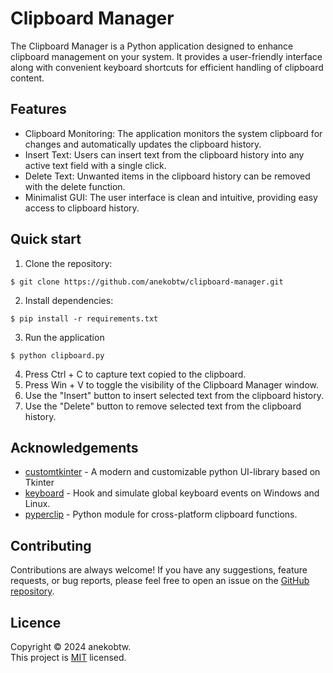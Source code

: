# Clipboard Manager
The Clipboard Manager is a Python application designed to enhance clipboard management on your system. It provides a user-friendly interface along with convenient keyboard shortcuts for efficient handling of clipboard content.

## Features
- Clipboard Monitoring: The application monitors the system clipboard for changes and automatically updates the clipboard history.
- Insert Text: Users can insert text from the clipboard history into any active text field with a single click.
- Delete Text: Unwanted items in the clipboard history can be removed with the delete function.
- Minimalist GUI: The user interface is clean and intuitive, providing easy access to clipboard history.

## Quick start
1. Clone the repository:
```
$ git clone https://github.com/anekobtw/clipboard-manager.git
```

2. Install dependencies:
```
$ pip install -r requirements.txt
```

3. Run the application
```
$ python clipboard.py
```

4. Press Ctrl + C to capture text copied to the clipboard.
5. Press Win + V to toggle the visibility of the Clipboard Manager window.
6. Use the "Insert" button to insert selected text from the clipboard history.
7. Use the "Delete" button to remove selected text from the clipboard history.

## Acknowledgements
- [customtkinter](https://github.com/TomSchimansky/CustomTkinter) - A modern and customizable python UI-library based on Tkinter 
- [keyboard](https://github.com/boppreh/keyboard) - Hook and simulate global keyboard events on Windows and Linux.
- [pyperclip](https://github.com/asweigart/pyperclip) - Python module for cross-platform clipboard functions.

## Contributing
Contributions are always welcome! If you have any suggestions, feature requests, or bug reports, please feel free to open an issue on the [GitHub repository](https://github.com/anekobtw/clipboard-manager).

## Licence
Copyright © 2024 anekobtw.\
This project is [MIT](https://github.com/anekobtw/clipboard-manager/blob/main/LICENSE) licensed.
